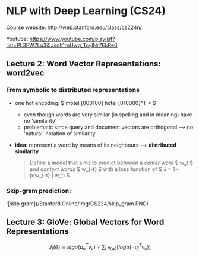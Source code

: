 # NLP with Deep Learning (CS24)
Course website: http://web.stanford.edu/class/cs224n/

Youtube: https://www.youtube.com/playlist?list=PL3FW7Lu3i5Jsnh1rnUwq_TcylNr7EkRe6

## Lecture 2: Word Vector Representations: word2vec

### From symbolic to distributed representations

* one hot encoding: $ motel [000100] hotel [010000]^T = $
  * even though words are very similar (in spelling and in meaning) have no 'similarity'
  * problematic since query and document vectors are orthogonal --> no 'natural' notation of similarity
  
* **idea**: represent a word by means of its neighbours --> **distributed similarity**
  > Define a model that aims to predict between a *center word* $ w_t $ and *context words* $ w_{-t} $
  > with a loss function of $ J = 1 - p(w_{-t} | w_t) $
  
### Skip-gram prediction:
![skip gram](/Stanford Online/img/CS224/skip_gram.PNG)

## Lecture 3: GloVe: Global Vectors for Word Representations

$$ J_t (\theta) = log \sigma (u_o^T v_c) + \sum_{j ~ P(w)} [log \sigma(-u_j^T v_c)] $$
